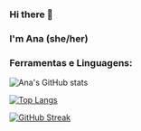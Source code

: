 ### Hi there 👋
### I'm Ana (she/her) 

### Ferramentas e Linguagens:

<!--
**ana-sr/ana-sr** is a ✨ _special_ ✨ repository because its `README.md` (this file) appears on your GitHub profile.

Here are some ideas to get you started:

- 🔭 I’m currently working on ...
- 🌱 I’m currently learning ...
- 👯 I’m looking to collaborate on ...
- 🤔 I’m looking for help with ...
- 💬 Ask me about ...
- 📫 How to reach me: ...
- 😄 Pronouns: ...
- ⚡ Fun fact: ...
-->

![Ana's GitHub stats](https://github-readme-stats.vercel.app/api?username=ana-sr&show_icons=true&theme=panda&bg_color=3DDDA800)

[![Top Langs](https://github-readme-stats.vercel.app/api/top-langs/?username=ana-sr&theme=panda&langs_count=3&bg_color=3DDDA800)](https://github.com/ana-sr/github-readme-stats)
<!-- Streaks -->
[![GitHub Streak](http://github-readme-streak-stats.herokuapp.com?user=ana-sr&theme=bear&hide_border=true&locale=pt-br&date_format=j%20M%5B%20Y%5D&background=3DDDA800&ring=19f9d899&fire=19f9d899&currStreakNum=FF75B5&sideNums=19f9d899&dates=FF75B5&currStreakLabel=FF75B5&sideLabels=FF75B5)](https://git.io/streak-stats)
